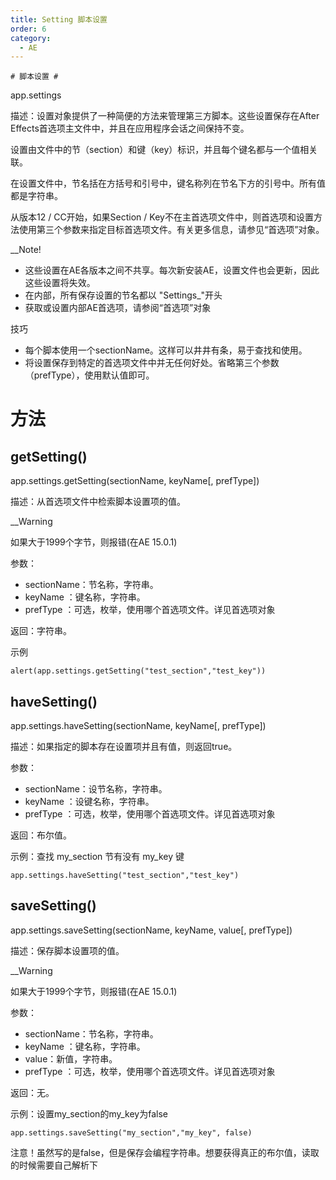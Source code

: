 ```yaml
---
title: Setting 脚本设置
order: 6
category:
  - AE
---
```

    # 脚本设置 #

app.settings

描述：设置对象提供了一种简便的方法来管理第三方脚本。这些设置保存在After Effects首选项主文件中，并且在应用程序会话之间保持不变。

设置由文件中的节（section）和键（key）标识，并且每个键名都与一个值相关联。

在设置文件中，节名括在方括号和引号中，键名称列在节名下方的引号中。所有值都是字符串。

从版本12 / CC开始，如果Section /
Key不在主首选项文件中，则首选项和设置方法使用第三个参数来指定目标首选项文件。有关更多信息，请参见“首选项”对象。

__Note!

  * 这些设置在AE各版本之间不共享。每次新安装AE，设置文件也会更新，因此这些设置将失效。
  * 在内部，所有保存设置的节名都以 "Settings_"开头
  * 获取或设置内部AE首选项，请参阅“首选项”对象

技巧

  * 每个脚本使用一个sectionName。这样可以井井有条，易于查找和使用。
  * 将设置保存到特定的首选项文件中并无任何好处。省略第三个参数（prefType），使用默认值即可。

# 方法 #

## getSetting() #

app.settings.getSetting(sectionName, keyName[, prefType])

描述：从首选项文件中检索脚本设置项的值。

__Warning

如果大于1999个字节，则报错(在AE 15.0.1)

参数：

  * sectionName：节名称，字符串。
  * keyName ：键名称，字符串。
  * prefType ：可选，枚举，使用哪个首选项文件。详见首选项对象

返回：字符串。

示例

    
    
    alert(app.settings.getSetting("test_section","test_key"))

## haveSetting() #

app.settings.haveSetting(sectionName, keyName[, prefType])

描述：如果指定的脚本存在设置项并且有值，则返回true。

参数：

  * sectionName：设节名称，字符串。
  * keyName ：设键名称，字符串。
  * prefType ：可选，枚举，使用哪个首选项文件。详见首选项对象

返回：布尔值。

示例：查找 my_section 节有没有 my_key 键

    
    
    app.settings.haveSetting("test_section","test_key")

## saveSetting() #

app.settings.saveSetting(sectionName, keyName, value[, prefType])

描述：保存脚本设置项的值。

__Warning

如果大于1999个字节，则报错(在AE 15.0.1)

参数：

  * sectionName：节名称，字符串。
  * keyName ：键名称，字符串。
  * value：新值，字符串。
  * prefType ：可选，枚举，使用哪个首选项文件。详见首选项对象

返回：无。

示例：设置my_section的my_key为false

    
    
    app.settings.saveSetting("my_section","my_key", false)

注意！虽然写的是false，但是保存会编程字符串。想要获得真正的布尔值，读取的时候需要自己解析下

